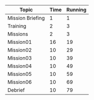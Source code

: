 |Topic|Time|Running|
|---|---|---|
|Mission Briefing|1|1|
|Training|2|3|
|Missions|2|3|
|Mission01|16|19|
|Mission02|10|29|
|Mission03|10|39|
|Mission04|10|49|
|Mission05|10|59|
|Mission06|10|69|
|Debrief|10|79|
